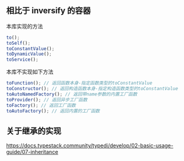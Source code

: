 ## 相比于 inversify 的容器

本库实现的方法

```ts
to();
toSelf();
toConstantValue();
toDynamicValue();
toService();
```

本库不实现如下方法

```ts
toFunction(); // 返回函数本身-指定函数类型的toConstantValue
toConstructor(); // 返回构造函数本身-指定构造函数类型的toConstantValue
toAutoNamedFactory(); // 返回带name参数的内置工厂函数
toProvider(); // 返回异步工厂函数
toFactory(); // 返回工厂函数
toAutoFactory(); // 返回内置的工厂函数
```

## 关于继承的实现

https://docs.typestack.community/typedi/develop/02-basic-usage-guide/07-inheritance
